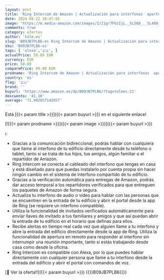 ```yaml
---
layout: post
title: 'Ring Intercom de Amazon | Actualización para interfonos  apertura en remoto  compatible con Alexa  comunicación bidireccional  se requiere un interfono compatible '
date: 2024-08-22 18:47:05
image: 'https://m.media-amazon.com/images/I/21gr7FUzIjL._SL500_._SL400_.jpg'
comments: true
category: ofertas
author: 'tole.es'
slug: 'B09JB7PLB6-es Ring Intercom de Amazon | Actualización para interfonos...'
sku: 'B09JB7PLB6-es'
tags: [ 'alexa','🇪🇸', ]
actualPrice: 58.89 EUR
currency: EUR
price: 58.89
comparePrice: 99.99 EUR
prodname: 'Ring Intercom de Amazon | Actualización para interfonos  apertura en remoto  compatible con Alexa  comunicación bidireccional  se requiere un interfono compatible '
country: 'es'
flag: '🇪🇸'
brand: ''
buyurl: 'https://www.amazon.es/dp/B09JB7PLB6/?tag=tolees-21'
descuento: '41.10'
average: '71.402857142857'
---
```


Está [{{< param title >}}]({{< param buyurl >}}) en el siguiente enlace!

[![{{< param prodname >}}]({{< param image >}})]({{< param buyurl >}})

ℹ️:

- Gracias a la comunicación bidireccional, podrás hablar con cualquiera que llame al interfono de tu edificio directamente desde tu teléfono o tablet, tanto si se trata de tus hijos, tus amigos, algún familiar o el repartidor de Amazon.
- Ring Intercom se conecta al cableado del interfono que tengas en casa y está diseñado para que puedas instalarlo por cuenta propia sin hacer ningún cambio en el sistema de interfono compartido de tu edificio.
- Gracias a la verificación automática para entregas de Amazon, podrás dar acceso temporal a los repartidores verificados para que entreguen los paquetes de Amazon de forma segura.
- Actualiza tu interfono de audio o vídeo para hablar con las personas que se encuentren en la entrada de tu edificio y abrir el portal desde la app de Ring (se requiere un interfono compatible).
- Utiliza la funcionalidad de invitados verificados automáticamente para enviar llaves de invitado a tus familiares y amigos y que así puedan abrir la entrada de tu edificio en el horario que definas para ellos.
- Recibe alertas en tiempo real cada vez que alguien llame a tu interfono y abre la entrada del edificio directamente desde la app de Ring. Utiliza la funcionalidad de apertura en remoto para responder al interfono sin interrumpir una reunión importante, tanto si estás trabajando desde casa como desde la oficina.
- Ring Intercom es compatible con Alexa, por lo que puedes hablar directamente con cualquier persona que llame a tu interfono desde la entrada del edificio y abrir el portal con comandos de voz.

[🛒 Ver la oferta!!]({{< param buyurl >}})
{{<world>}}B09JB7PLB6{{</world>}}
